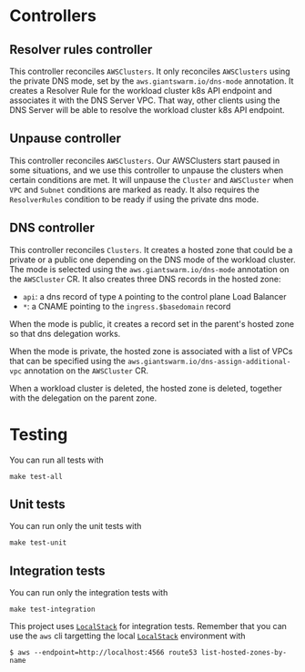 # Controllers

## Resolver rules controller

This controller reconciles `AWSClusters`. It only reconciles `AWSClusters` using the private DNS mode, set by the `aws.giantswarm.io/dns-mode` annotation.
It creates a Resolver Rule for the workload cluster k8s API endpoint and associates it with the DNS Server VPC.
That way, other clients using the DNS Server will be able to resolve the workload cluster k8s API endpoint.

## Unpause controller

This controller reconciles `AWSClusters`. Our AWSClusters start paused in some situations, and we use this controller to unpause the clusters when certain conditions are met.
It will unpause the `Cluster` and `AWSCluster` when `VPC` and `Subnet` conditions are marked as ready.
It also requires the `ResolverRules` condition to be ready if using the private dns mode.

## DNS controller

This controller reconciles `Clusters`. It creates a hosted zone that could be a private or a public one depending on the DNS mode of the workload cluster.
The mode is selected using the `aws.giantswarm.io/dns-mode` annotation on the `AWSCluster` CR. It also creates three DNS records in the hosted zone:

- `api`: a dns record of type `A` pointing to the control plane Load Balancer
- `*`: a CNAME pointing to the `ingress.$basedomain` record

When the mode is public, it creates a record set in the parent's hosted zone so that dns delegation works.

When the mode is private, the hosted zone is associated with a list of VPCs that can be specified using the `aws.giantswarm.io/dns-assign-additional-vpc` annotation
on the `AWSCluster` CR.

When a workload cluster is deleted, the hosted zone is deleted, together with the delegation on the parent zone.

# Testing

You can run all tests with

```
make test-all
```

## Unit tests

You can run only the unit tests with

```
make test-unit
```

## Integration tests

You can run only the integration tests with

```
make test-integration
```

This project uses [`LocalStack`](https://github.com/localstack/localstack) for integration tests. Remember that you can use the `aws` cli targetting the local [`LocalStack`](https://github.com/localstack/localstack) environment with
```
$ aws --endpoint=http://localhost:4566 route53 list-hosted-zones-by-name
```
